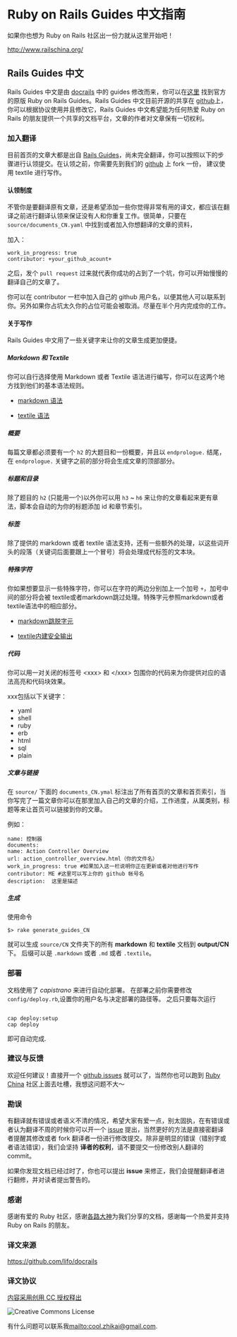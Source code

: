 # Ruby on Rails Guides 中文指南

如果你也想为 Ruby on Rails 社区出一份力就从这里开始吧！

http://www.railschina.org/
 
## Rails Guides 中文
 
Rails Guides 中文是由 [docrails](https://github.com/lifo/docrails) 中的 guides 修改而来，你可以在[这里](http://guides.rubyonrails.org) 找到官方的原版 Ruby on Rails Guides。Rails Guides 中文目前开源的共享在 [github](https://github.com/RubyChinaTranslation/rails-guides-china)上，你可以根据协议使用并且修改它，Rails Guides 中文希望能为任何热爱 Ruby on Rails 的朋友提供一个共享的文档平台，文章的作者对文章保有一切权利。

### 加入翻译

目前首页的文章大都是出自 [Rails Guides](http://guides.rubyonrails.org)，尚未完全翻译，你可以按照以下的步骤进行认领提交。在认领之前，你需要先到我们的 [github](https://github.com/RubyChinaTranslation/rails-guides-china) 上 fork 一份， 建议使用 textile 进行写作。 

#### 认领制度

不管你是要翻译原有文章，还是希望添加一些你觉得非常有用的译文，都应该在翻译之前进行翻译认领来保证没有人和你重复工作。很简单，只要在 `source/documents_CN.yaml` 中找到或者加入你想翻译的文章的资料，

加入：

```
work_in_progress: true
contributor: +your_github_acount+
```  

之后，发个 `pull request` 过来就代表你成功的占到了一个坑，你可以开始慢慢的翻译自己的文章了。

你可以在 contributor 一栏中加入自己的 github 用户名，以便其他人可以联系到你。另外如果你占坑太久你的占位可能会被取消。尽量在半个月内完成你的工作。 

#### 关于写作

Rails Guides 中文用了一些关键字来让你的文章生成更加便捷。

##### Markdown 和 Textile

你可以自行选择使用 Markdown 或者 Textile 语法进行编写，你可以在这两个地方找到他们的基本语法规则。

* [markdown 语法](http://markdown.tw/)

* [textile 语法](http://redcloth.org/textile)


##### 概要

每篇文章都必须要有一个 `h2` 的大题目和一份概要，并且以 `endprologue.` 结尾，在 `endprologue.` 关键字之前的部分将会生成文章的顶部部分。 

##### 标题和目录

除了题目的 `h2` (只能用一个)以外你可以用 `h3` ~ `h6` 来让你的文章看起来更有章法，脚本会自动的为你的标题添加 id 和章节索引。

##### 标签

除了提供的 markdown 或者 textile 语法支持，还有一些额外的处理，以这些词开头的段落（关键词后面要跟上一个冒号）将会处理成代标签的文本块。

##### 特殊字符

你如果想要显示一些特殊字符，你可以在字符的两边分别加上一个加号 `+`，加号中间的部分将会被 textile或者markdown跳过处理。特殊字元参照markdown或者textile语法中的相应部分。

* [markdown跳脱字元](http://markdown.tw/#backslash)

* [textile内建安全输出](http://redcloth.org/textile/html-integration-and-escapement/#no-textile)

##### 代码

你可以用一对关闭的标签号 \<xxx\> 和 \</xxx\> 包围你的代码来为你提供对应的语法高亮和代码块效果。

xxx包括以下关键字：

* yaml
* shell
* ruby
* erb
* html
* sql
* plain

##### 文章与链接

在  `source/` 下面的 `documents_CN.ymal` 标注出了所有首页的文章和首页索引，当你写完了一篇文章你可以在那里加入自己的文章的介绍，工作进度，从属类别，标题等来让首页可以链接到你的文章。

例如：

    name: 控制器
    documents:   
    name: Action Controller Overview
    url: action_controller_overview.html（你的文件名）
    work_in_progress: true #如果加入这一栏说明你正在更新或者对他进行写作
    contributor: ME #这里可以写上你的 github 帐号名	
    description:  这里是描述
     
##### 生成

使用命令 
 
`$> rake generate_guides_CN`
 

就可以生成 `source/CN` 文件夹下的所有 **markdown** 和 **textile** 文档到 **output/CN** 下。
后缀可以是 `.markdown` 或者 `.md` 或者 `.textile`。

### 部署

文档使用了 *capistrano* 来进行自动化部署。
在部署之前你需要修改 `config/deploy.rb`,设置你的用户名与决定部署的路径等。
之后只要每次运行

```

cap deploy:setup
cap deploy

```

即可自动完成.

### 建议与反馈

欢迎任何建议！直接开一个 [github issues](https://github.com/RubyChinaTranslation/rails-guides-china/issues) 就可以了，当然你也可以跑到 [Ruby China](http://ruby-china.org) 社区上面去吐槽，我想这问题不大～

### 勘误 

有翻译就有错误或者语义不清的情况，希望大家有爱一点，别太固执，在有错误或者认为翻译不周的时候你可以开一个 [issue](https://github.com/RubyChinaTranslation/rails-guides-china/issues) 提出，当然更好的方法是直接密翻译者提醒其修改或者 fork 翻译者一份进行修改提交。除非是明显的错误（错别字或者语法错误），我们会坚持 **译者的权利**，请不要提交一份修改别人翻译的 commit。 

如果你发现文档已经过时了，你也可以提出 **issue** 来修正，我们会提醒翻译者进行翻修，并对读者提出警告的。

### 感谢

感谢有爱的 Ruby 社区，感谢[各路大神](http://guides.rubyonrails.org/credits.html)为我们分享的文档，感谢每一个热爱并支持 Ruby on Rails 的朋友。

### 译文来源

https://github.com/lifo/docrails

### 译文协议

[内容采用创用 CC 授权释出](http://creativecommons.org/licenses/by-nc-sa/2.5/cn/)

![Creative Commons License](http://i.creativecommons.org/l/by-nc-sa/2.5/cn/88x31.png)

有什么问题可以联系我<mailto:cool.zhikai@gmail.com>.
